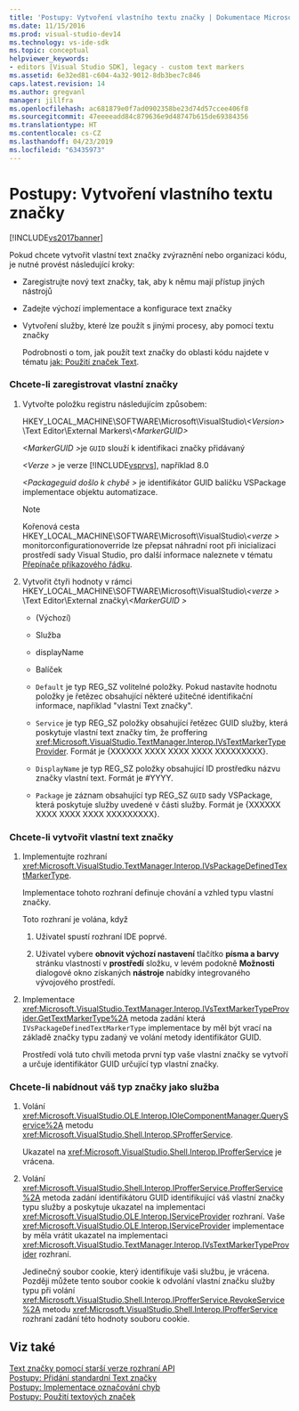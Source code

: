 ```yaml
---
title: 'Postupy: Vytvoření vlastního textu značky | Dokumentace Microsoftu'
ms.date: 11/15/2016
ms.prod: visual-studio-dev14
ms.technology: vs-ide-sdk
ms.topic: conceptual
helpviewer_keywords:
- editors [Visual Studio SDK], legacy - custom text markers
ms.assetid: 6e32ed81-c604-4a32-9012-8db3bec7c846
caps.latest.revision: 14
ms.author: gregvanl
manager: jillfra
ms.openlocfilehash: ac681879e0f7ad0902358be23d74d57ccee406f8
ms.sourcegitcommit: 47eeeeadd84c879636e9d48747b615de69384356
ms.translationtype: HT
ms.contentlocale: cs-CZ
ms.lasthandoff: 04/23/2019
ms.locfileid: "63435973"
---
```

# <a name="how-to-create-custom-text-markers"></a>Postupy: Vytvoření vlastního textu značky
[!INCLUDE[vs2017banner](../includes/vs2017banner.md)]

Pokud chcete vytvořit vlastní text značky zvýraznění nebo organizaci kódu, je nutné provést následující kroky:  
  
- Zaregistrujte nový text značky, tak, aby k němu mají přístup jiných nástrojů  
  
- Zadejte výchozí implementace a konfigurace text značky  
  
- Vytvoření služby, které lze použít s jinými procesy, aby pomocí textu značky  
  
  Podrobnosti o tom, jak použít text značky do oblasti kódu najdete v tématu [jak: Použití značek Text](../extensibility/how-to-use-text-markers.md).  
  
### <a name="to-register-a-custom-marker"></a>Chcete-li zaregistrovat vlastní značky  
  
1. Vytvořte položku registru následujícím způsobem:  
  
    HKEY_LOCAL_MACHINE\SOFTWARE\Microsoft\VisualStudio\\*\<Version>* \Text Editor\External Markers\\*\<MarkerGUID>*  
  
    <em>\<MarkerGUID ></em>je `GUID` slouží k identifikaci značky přidávaný  
  
    *\<Verze >* je verze [!INCLUDE[vsprvs](../includes/vsprvs-md.md)], například 8.0  
  
    *\<Packageguid došlo k chybě >* je identifikátor GUID balíčku VSPackage implementace objektu automatizace.  
  
   > [!NOTE]
   > Kořenová cesta HKEY_LOCAL_MACHINE\SOFTWARE\Microsoft\VisualStudio\\*\<verze >* monitorconfigurationoverride lze přepsat náhradní root při inicializaci prostředí sady Visual Studio, pro další informace naleznete v tématu [Přepínače příkazového řádku](../extensibility/command-line-switches-visual-studio-sdk.md).  
  
2. Vytvořit čtyři hodnoty v rámci HKEY_LOCAL_MACHINE\SOFTWARE\Microsoft\VisualStudio\\*\<verze >* \Text Editor\External značky\\*\<MarkerGUID >*  
  
   - (Výchozí)  
  
   - Služba  
  
   - displayName  
  
   - Balíček  
  
   - `Default` je typ REG_SZ volitelné položky. Pokud nastavíte hodnotu položky je řetězec obsahující některé užitečné identifikační informace, například "vlastní Text značky".  
  
   - `Service` je typ REG_SZ položky obsahující řetězec GUID služby, která poskytuje vlastní text značky tím, že proffering <xref:Microsoft.VisualStudio.TextManager.Interop.IVsTextMarkerTypeProvider>. Formát je {XXXXXX XXXX XXXX XXXX XXXXXXXXX}.  
  
   - `DisplayName` je typ REG_SZ položky obsahující ID prostředku názvu značky vlastní text. Formát je #YYYY.  
  
   - `Package` je záznam obsahující typ REG_SZ `GUID` sady VSPackage, která poskytuje služby uvedené v části služby. Formát je {XXXXXX XXXX XXXX XXXX XXXXXXXXX}.  
  
### <a name="to-create-a-custom-text-marker"></a>Chcete-li vytvořit vlastní text značky  
  
1. Implementujte rozhraní <xref:Microsoft.VisualStudio.TextManager.Interop.IVsPackageDefinedTextMarkerType>.  
  
     Implementace tohoto rozhraní definuje chování a vzhled typu vlastní značky.  
  
     Toto rozhraní je volána, když  
  
    1. Uživatel spustí rozhraní IDE poprvé.  
  
    2. Uživatel vybere **obnovit výchozí nastavení** tlačítko **písma a barvy** stránku vlastností v **prostředí** složku, v levém podokně  **Možnosti** dialogové okno získaných **nástroje** nabídky integrovaného vývojového prostředí.  
  
2. Implementace <xref:Microsoft.VisualStudio.TextManager.Interop.IVsTextMarkerTypeProvider.GetTextMarkerType%2A> metoda zadání která `IVsPackageDefinedTextMarkerType` implementace by měl být vrací na základě značky typu zadaný ve volání metody identifikátor GUID.  
  
     Prostředí volá tuto chvíli metoda první typ vaše vlastní značky se vytvoří a určuje identifikátor GUID určující typ vlastní značky.  
  
### <a name="to-proffer-your-marker-type-as-a-service"></a>Chcete-li nabídnout váš typ značky jako služba  
  
1. Volání <xref:Microsoft.VisualStudio.OLE.Interop.IOleComponentManager.QueryService%2A> metodu <xref:Microsoft.VisualStudio.Shell.Interop.SProfferService>.  
  
     Ukazatel na <xref:Microsoft.VisualStudio.Shell.Interop.IProfferService> je vrácena.  
  
2. Volání <xref:Microsoft.VisualStudio.Shell.Interop.IProfferService.ProfferService%2A> metoda zadání identifikátoru GUID identifikující váš vlastní značky typu služby a poskytuje ukazatel na implementaci <xref:Microsoft.VisualStudio.OLE.Interop.IServiceProvider> rozhraní. Vaše <xref:Microsoft.VisualStudio.OLE.Interop.IServiceProvider> implementace by měla vrátit ukazatel na implementaci <xref:Microsoft.VisualStudio.TextManager.Interop.IVsTextMarkerTypeProvider> rozhraní.  
  
     Jedinečný soubor cookie, který identifikuje vaši službu, je vrácena. Později můžete tento soubor cookie k odvolání vlastní značku služby typu při volání <xref:Microsoft.VisualStudio.Shell.Interop.IProfferService.RevokeService%2A> metodu <xref:Microsoft.VisualStudio.Shell.Interop.IProfferService> rozhraní zadání této hodnoty souboru cookie.  
  
## <a name="see-also"></a>Viz také  
 [Text značky pomocí starší verze rozhraní API](../extensibility/using-text-markers-with-the-legacy-api.md)   
 [Postupy: Přidání standardní Text značky](../extensibility/how-to-add-standard-text-markers.md)   
 [Postupy: Implementace označování chyb](../extensibility/how-to-implement-error-markers.md)   
 [Postupy: Použití textových značek](../extensibility/how-to-use-text-markers.md)
